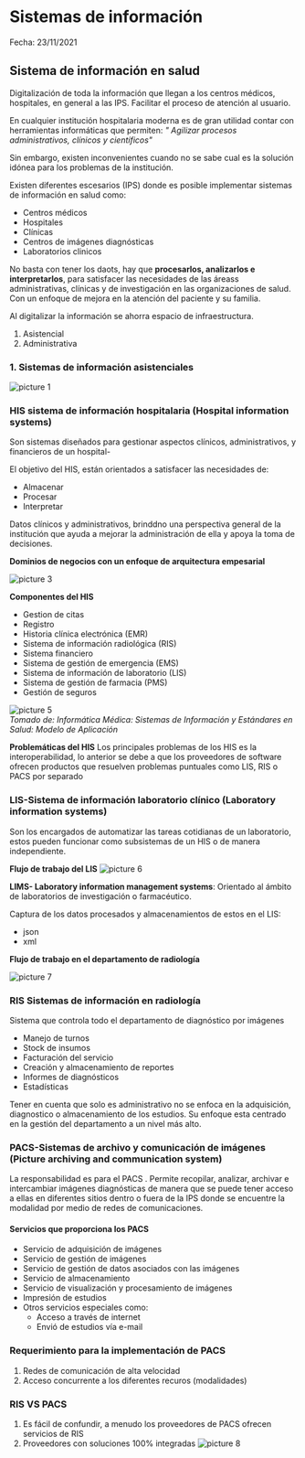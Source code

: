 # Sistemas de información 

Fecha: 23/11/2021

## Sistema de información en salud

Digitalización de toda la información que llegan a los centros médicos, hospitales, en general a las IPS. Facilitar el proceso de atención al usuario.

En cualquier institución hospitalaria moderna es de gran utilidad contar con herramientas informáticas que permiten:
*" Agilizar procesos administrativos, clínicos y científicos"*

Sin embargo, existen inconvenientes cuando no se sabe cual es la solución idónea para los problemas de la institución. 

Existen diferentes escesarios (IPS) donde es posible implementar sistemas de información en salud como:
* Centros médicos
* Hospitales
* Clínicas
* Centros de imágenes diagnósticas
* Laboratorios clinicos 

No basta con tener los daots, hay que **procesarlos, analizarlos e interpretarlos**, para satisfacer las necesidades de las áreass administrativas, clínicas y de investigación en las organizaciones de salud. Con un enfoque de mejora en la atención del paciente y su familia.

Al digitalizar la información se ahorra espacio de infraestructura. 

1. Asistencial
2. Administrativa 

### 1. Sistemas de información asistenciales
![picture 1](images/efcbec64a03df609d17ebd34f82bbe1672f48a7e4d2267cf3aa4daa7023966d1.png)  


### HIS sistema de información hospitalaria (Hospital information systems)

Son sistemas diseñados para gestionar aspectos clínicos, administrativos, y financieros de un hospital- 


El objetivo del HIS, están orientados a satisfacer las necesidades de:
* Almacenar
* Procesar
* Interpretar

Datos clínicos y administrativos, brinddno una perspectiva general de la institución que ayuda a mejorar la administración de ella y apoya la toma de decisiones.

**Dominios de negocios con un enfoque de arquitectura empesarial**

![picture 3](images/2eab952b9c2d63f318142573daa2498bad138b8dd490138a1fb17fb7f140aea1.png)  

**Componentes del HIS** 
* Gestion de citas 
* Registro
* Historia clínica electrónica (EMR)
* Sistema de información radiológica (RIS)
* Sistema financiero
* Sistema de gestión de emergencia (EMS)
* Sistema de información de laboratorio (LIS)
* Sistema de gestión de farmacia (PMS)
* Gestión de seguros
 

 ![picture 5](images/bfbc9bd5971651757fee91144e2c30d48d1dcf3767a8cfbf7c4b316ed53c540d.png)  
*Tomado de: Informática Médica: Sistemas de Información y Estándares en Salud: Modelo
de Aplicación*

**Problemáticas del HIS**
Los principales problemas de los HIS es la interoperabilidad, lo anterior se debe a que los proveedores de software ofrecen productos que resuelven problemas puntuales como LIS, RIS o PACS por separado


### LIS-Sistema de información laboratorio clínico (Laboratory information systems)
Son los encargados de automatizar las tareas cotidianas de un laboratorio, estos pueden funcionar como subsistemas de un HIS o de manera independiente. 

**Flujo de trabajo del LIS**
![picture 6](images/b89f779a414ea200717b571e19ea0ecc9c240677a202c278732a9b8b0170581c.png)  

**LIMS- Laboratory information management systems**: Orientado al ámbito de laboratorios de investigación o farmacéutico.

Captura de los datos procesados y almacenamientos de estos en el LIS:
* json
* xml

**Flujo de trabajo en el departamento de radiología**

![picture 7](images/a52c00306b37b2a78eb59328cdcc3e57cbe23e476e53ea2e49d8f93050543cc2.png)  


### RIS Sistemas de información en radiología

Sistema que controla todo el departamento de diagnóstico por imágenes
* Manejo de turnos
* Stock de insumos
* Facturación del servicio
* Creación y almacenamiento de reportes
* Informes de diagnósticos
* Estadísticas

Tener en cuenta que solo es administrativo no se enfoca en la adquisición, diagnostico o almacenamiento de los estudios. 
Su enfoque esta centrado en la gestión del departamento a un nivel más alto.


### PACS-Sistemas de archivo y comunicación de imágenes (Picture archiving and communication system)
La responsabilidad es para el PACS . Permite recopilar, analizar, archivar e intercambiar imágenes diagnósticas de manera que se puede tener acceso a ellas en diferentes sitios dentro o fuera de la IPS donde se encuentre la modalidad por medio de redes de comunicaciones. 

#### Servicios que proporciona los PACS
* Servicio de adquisición de imágenes
* Servicio de gestión de imágenes
* Servicio de gestión de datos asociados con las imágenes
* Servicio de almacenamiento
* Servicio de visualización y procesamiento de imágenes
* Impresión de estudios
* Otros servicios especiales como:
    - Acceso a través de internet
    - Envió de estudios vía e-mail


### Requerimiento para la implementación de PACS
1. Redes de comunicación de alta velocidad
2. Acceso concurrente a los diferentes recuros (modalidades)

### RIS VS PACS
1. Es fácil de confundir, a menudo los proveedores de PACS ofrecen servicios de RIS
2. Proveedores con soluciones 100% integradas 
![picture 8](images/a5a0e5058099e1c1efc430f9f96ff63952c65a79cee7192c6031776c6db1700c.png)  
